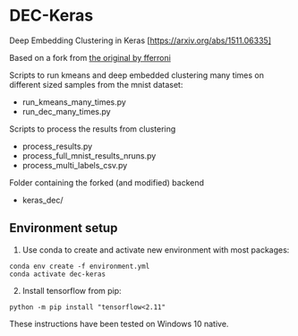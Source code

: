 # DEC-Keras
Deep Embedding Clustering in Keras [https://arxiv.org/abs/1511.06335]

Based on a fork from [the original by fferroni](https://github.com/fferroni/DEC-Keras)


Scripts to run kmeans and deep embedded clustering many times on different sized samples from the mnist dataset:
* run_kmeans_many_times.py
* run_dec_many_times.py

Scripts to process the results from clustering
* process_results.py
* process_full_mnist_results_nruns.py
* process_multi_labels_csv.py


Folder containing the forked (and modified) backend
* keras_dec/


## Environment setup
1. Use conda to create and activate new environment with most packages:
```
conda env create -f environment.yml
conda activate dec-keras
```

2. Install tensorflow from pip:
```
python -m pip install "tensorflow<2.11"
```
These instructions have been tested on Windows 10 native.

